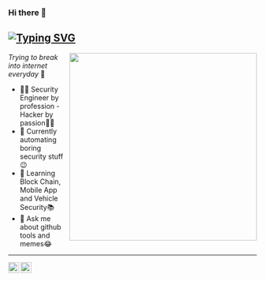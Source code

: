 ### Hi there 👋
## [![Typing SVG](https://readme-typing-svg.herokuapp.com?font=Arial&size=30&color=000000&lines=This+is+Satyendra;An+AppSec+Ninja+🥷)](https://github.com/bugdisclose/)

<img align='right' src="https://github-readme-stats.vercel.app/api?username=bugdisclose&show_icons=true&count_private=true&&hide=contribs&theme=cobalt" width="380">

_Trying to break into internet everyday_ 👾

- 👨‍💻 Security Engineer by profession - Hacker by passion👨‍🎤
- 🔭 Currently automating boring security stuff😉
- 🌱 Learning Block Chain, Mobile App and Vehicle Security📚
- 💬 Ask me about github tools and memes😂

---

<a href="https://twitter.com/itsgeekymonk">
  <img align="left" alt="Satyendra's Twitter" width="22px" src="https://raw.githubusercontent.com/peterthehan/peterthehan/master/assets/twitter.svg" />
</a>
<a href="https://www.linkedin.com/in/satyendra-shrivastava/">
  <img align="left" alt="Satyendra's Linkdein" width="22px" src="https://raw.githubusercontent.com/peterthehan/peterthehan/master/assets/linkedin.svg" />
</a>
